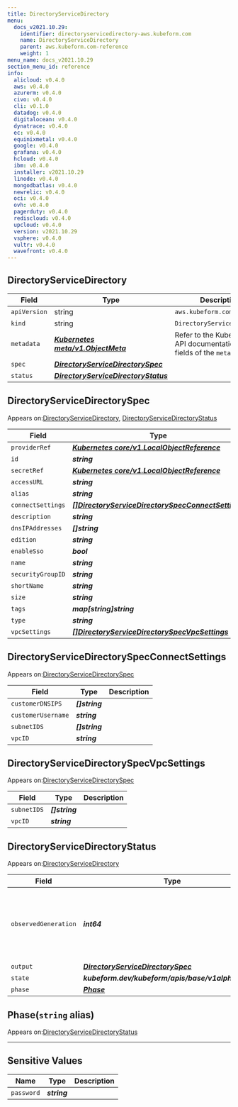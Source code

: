 ```yaml
---
title: DirectoryServiceDirectory
menu:
  docs_v2021.10.29:
    identifier: directoryservicedirectory-aws.kubeform.com
    name: DirectoryServiceDirectory
    parent: aws.kubeform.com-reference
    weight: 1
menu_name: docs_v2021.10.29
section_menu_id: reference
info:
  alicloud: v0.4.0
  aws: v0.4.0
  azurerm: v0.4.0
  civo: v0.4.0
  cli: v0.1.0
  datadog: v0.4.0
  digitalocean: v0.4.0
  dynatrace: v0.4.0
  ec: v0.4.0
  equinixmetal: v0.4.0
  google: v0.4.0
  grafana: v0.4.0
  hcloud: v0.4.0
  ibm: v0.4.0
  installer: v2021.10.29
  linode: v0.4.0
  mongodbatlas: v0.4.0
  newrelic: v0.4.0
  oci: v0.4.0
  ovh: v0.4.0
  pagerduty: v0.4.0
  rediscloud: v0.4.0
  upcloud: v0.4.0
  version: v2021.10.29
  vsphere: v0.4.0
  vultr: v0.4.0
  wavefront: v0.4.0
---
```


## DirectoryServiceDirectory
| Field | Type | Description |
| ------ | ----- | ----------- |
| `apiVersion` | string | `aws.kubeform.com/v1alpha1` |
|    `kind` | string | `DirectoryServiceDirectory` |
| `metadata` | ***[Kubernetes meta/v1.ObjectMeta](https://v1-18.docs.kubernetes.io/docs/reference/generated/kubernetes-api/v1.18/#objectmeta-v1-meta)***|Refer to the Kubernetes API documentation for the fields of the `metadata` field.|
| `spec` | ***[DirectoryServiceDirectorySpec](#directoryservicedirectoryspec)***||
| `status` | ***[DirectoryServiceDirectoryStatus](#directoryservicedirectorystatus)***||
## DirectoryServiceDirectorySpec

Appears on:[DirectoryServiceDirectory](#directoryservicedirectory), [DirectoryServiceDirectoryStatus](#directoryservicedirectorystatus)

| Field | Type | Description |
| ------ | ----- | ----------- |
| `providerRef` | ***[Kubernetes core/v1.LocalObjectReference](https://v1-18.docs.kubernetes.io/docs/reference/generated/kubernetes-api/v1.18/#localobjectreference-v1-core)***||
| `id` | ***string***||
| `secretRef` | ***[Kubernetes core/v1.LocalObjectReference](https://v1-18.docs.kubernetes.io/docs/reference/generated/kubernetes-api/v1.18/#localobjectreference-v1-core)***||
| `accessURL` | ***string***| ***(Optional)*** |
| `alias` | ***string***| ***(Optional)*** |
| `connectSettings` | ***[[]DirectoryServiceDirectorySpecConnectSettings](#directoryservicedirectoryspecconnectsettings)***| ***(Optional)*** |
| `description` | ***string***| ***(Optional)*** |
| `dnsIPAddresses` | ***[]string***| ***(Optional)*** |
| `edition` | ***string***| ***(Optional)*** |
| `enableSso` | ***bool***| ***(Optional)*** |
| `name` | ***string***||
| `securityGroupID` | ***string***| ***(Optional)*** |
| `shortName` | ***string***| ***(Optional)*** |
| `size` | ***string***| ***(Optional)*** |
| `tags` | ***map[string]string***| ***(Optional)*** |
| `type` | ***string***| ***(Optional)*** |
| `vpcSettings` | ***[[]DirectoryServiceDirectorySpecVpcSettings](#directoryservicedirectoryspecvpcsettings)***| ***(Optional)*** |
## DirectoryServiceDirectorySpecConnectSettings

Appears on:[DirectoryServiceDirectorySpec](#directoryservicedirectoryspec)

| Field | Type | Description |
| ------ | ----- | ----------- |
| `customerDNSIPS` | ***[]string***||
| `customerUsername` | ***string***||
| `subnetIDS` | ***[]string***||
| `vpcID` | ***string***||
## DirectoryServiceDirectorySpecVpcSettings

Appears on:[DirectoryServiceDirectorySpec](#directoryservicedirectoryspec)

| Field | Type | Description |
| ------ | ----- | ----------- |
| `subnetIDS` | ***[]string***||
| `vpcID` | ***string***||
## DirectoryServiceDirectoryStatus

Appears on:[DirectoryServiceDirectory](#directoryservicedirectory)

| Field | Type | Description |
| ------ | ----- | ----------- |
| `observedGeneration` | ***int64***| ***(Optional)*** Resource generation, which is updated on mutation by the API Server.|
| `output` | ***[DirectoryServiceDirectorySpec](#directoryservicedirectoryspec)***| ***(Optional)*** |
| `state` | ***kubeform.dev/kubeform/apis/base/v1alpha1.State***| ***(Optional)*** |
| `phase` | ***[Phase](#phase)***| ***(Optional)*** |
## Phase(`string` alias)

Appears on:[DirectoryServiceDirectoryStatus](#directoryservicedirectorystatus)

---
## Sensitive Values
| Name | Type | Description |
|------|------|-------------|
| `password` | ***string*** ||
